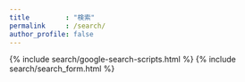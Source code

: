 ```yaml
---
title         : "検索"
permalink     : /search/
author_profile: false
---
```


{% include search/google-search-scripts.html %}
{% include search/search_form.html %}

<script async src="https://cse.google.com/cse.js?cx=b42ee73966df1162c"></script>
<div class="gcse-search"></div>
